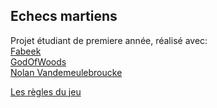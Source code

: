 ## Echecs martiens

Projet étudiant de premiere année, réalisé avec:  
[Fabeek](https://github.com/Fabeek)  
[GodOfWoods](https://github.com/Godofwoods)  
[Nolan Vandemeulebroucke](https://github.com/NolanVande)

[Les règles du jeu](http://jeuxstrategieter.free.fr/Echecs_martiens_complet.php)
